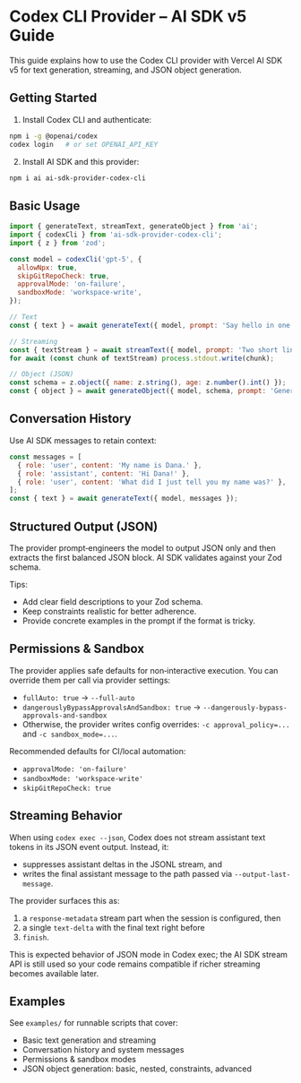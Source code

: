 # Codex CLI Provider – AI SDK v5 Guide

This guide explains how to use the Codex CLI provider with Vercel AI SDK v5 for text generation, streaming, and JSON object generation.

## Getting Started

1. Install Codex CLI and authenticate:

```bash
npm i -g @openai/codex
codex login   # or set OPENAI_API_KEY
```

2. Install AI SDK and this provider:

```bash
npm i ai ai-sdk-provider-codex-cli
```

## Basic Usage

```js
import { generateText, streamText, generateObject } from 'ai';
import { codexCli } from 'ai-sdk-provider-codex-cli';
import { z } from 'zod';

const model = codexCli('gpt-5', {
  allowNpx: true,
  skipGitRepoCheck: true,
  approvalMode: 'on-failure',
  sandboxMode: 'workspace-write',
});

// Text
const { text } = await generateText({ model, prompt: 'Say hello in one word.' });

// Streaming
const { textStream } = await streamText({ model, prompt: 'Two short lines.' });
for await (const chunk of textStream) process.stdout.write(chunk);

// Object (JSON)
const schema = z.object({ name: z.string(), age: z.number().int() });
const { object } = await generateObject({ model, schema, prompt: 'Generate a user.' });
```

## Conversation History

Use AI SDK messages to retain context:

```js
const messages = [
  { role: 'user', content: 'My name is Dana.' },
  { role: 'assistant', content: 'Hi Dana!' },
  { role: 'user', content: 'What did I just tell you my name was?' },
];
const { text } = await generateText({ model, messages });
```

## Structured Output (JSON)

The provider prompt‑engineers the model to output JSON only and then extracts the first balanced JSON block. AI SDK validates against your Zod schema.

Tips:

- Add clear field descriptions to your Zod schema.
- Keep constraints realistic for better adherence.
- Provide concrete examples in the prompt if the format is tricky.

## Permissions & Sandbox

The provider applies safe defaults for non‑interactive execution. You can override them per call via provider settings:

- `fullAuto: true` → `--full-auto`
- `dangerouslyBypassApprovalsAndSandbox: true` → `--dangerously-bypass-approvals-and-sandbox`
- Otherwise, the provider writes config overrides: `-c approval_policy=...` and `-c sandbox_mode=...`.

Recommended defaults for CI/local automation:

- `approvalMode: 'on-failure'`
- `sandboxMode: 'workspace-write'`
- `skipGitRepoCheck: true`

## Streaming Behavior

When using `codex exec --json`, Codex does not stream assistant text tokens in its JSON event output. Instead, it:

- suppresses assistant deltas in the JSONL stream, and
- writes the final assistant message to the path passed via `--output-last-message`.

The provider surfaces this as:

1. a `response-metadata` stream part when the session is configured, then
2. a single `text-delta` with the final text right before
3. `finish`.

This is expected behavior of JSON mode in Codex exec; the AI SDK stream API is still used so your code remains compatible if richer streaming becomes available later.

## Examples

See `examples/` for runnable scripts that cover:

- Basic text generation and streaming
- Conversation history and system messages
- Permissions & sandbox modes
- JSON object generation: basic, nested, constraints, advanced
